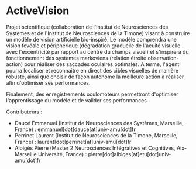 # ActiveVision

Projet scientifique (collaboration de l'Institut de Neurosciences des Systèmes et de l'Institut de Neurosciences de la Timone) visant à construire un modèle de vision artificielle bio-inspiré.
Le modèle comprendra une vision fovéale et périphérique (dégradation graduelle de l'acuité visuelle avec l'excentricité par rapport au centre du champs visuel) et s'inspirera du fonctionnement des systèmes markoviens (relation étroite observation-action) pour réaliser des saccades oculaires optimales. A terme, l'agent pourra localiser et reconnaitre en direct des cibles visuelles de manière robuste, ainsi que choisir de façon autonome la meilleure action à réaliser afin d'optimiser ses performances.

Finalement, des enregistrements oculomoteurs permettront d'optimiser l'apprentissage du modèle et de valider ses performances.

Contributeurs : 
- Daucé Emmanuel (Institut de Neurosciences des Systèmes, Marseille, France) : emmanuel[dot]dauce[at]univ-amu[dot]fr
- Perrinet Laurent (Institut de Neurosciences de la Timone, Marseille, France) : laurent[dot]perrinet[at]univ-amu[dot]fr
- Albigès Pierre (Master 2 Neurosciences Intégratives et Cognitives, Aix-Marseille Université, France) : pierre[dot]albiges[at]etu[dot]univ-amu[dot]fr
